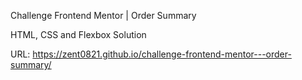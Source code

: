 Challenge Frontend Mentor | Order Summary

HTML, CSS and Flexbox Solution

URL: https://zent0821.github.io/challenge-frontend-mentor---order-summary/
